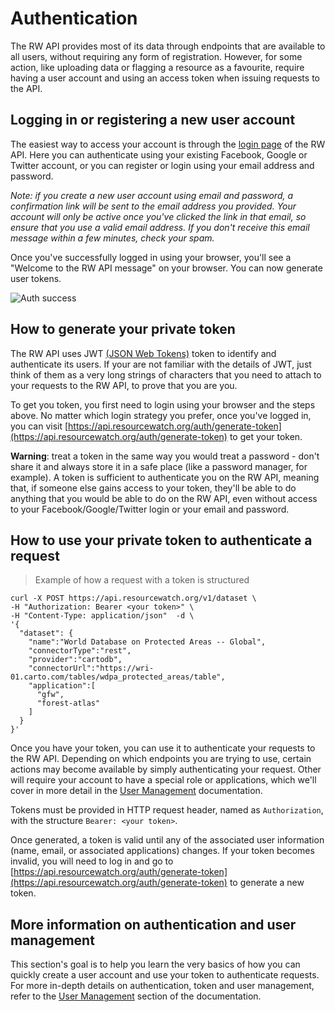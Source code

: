 # Authentication

The RW API provides most of its data through endpoints that are available to all users, without requiring any form of registration. However, for some action, like uploading data or flagging a resource as a favourite, require having a user account and using an access token when issuing requests to the API.

## Logging in or registering a new user account

The easiest way to access your account is through the [login page](https://api.resourcewatch.org/auth/sign-up) of the RW API. Here you can authenticate using your existing Facebook, Google or Twitter account, or you can register or login using your email address and password. 

*Note: if you create a new user account using email and password, a confirmation link will be sent to the email address you provided. Your account will only be active once you've clicked the link in that email, so ensure that you use a valid email address. If you don't receive this email message within a few minutes, check your spam.*

Once you've successfully logged in using your browser, you'll see a "Welcome to the RW API message" on your browser. You can now generate user tokens.

![Auth success](images/authentication/auth-success.png)

## How to generate your private token

The RW API uses JWT [(JSON Web Tokens)](https://tools.ietf.org/html/rfc7519) token to identify and authenticate its users. If your are not familiar with the details of JWT, just think of them as a very long strings of characters that you need to attach to your requests to the RW API, to prove that you are you.

To get you token, you first need to login using your browser and the steps above. No matter which login strategy you prefer, once you've logged in, you can visit [https://api.resourcewatch.org/auth/generate-token](https://api.resourcewatch.org/auth/generate-token) to get your token.

**Warning**: treat a token in the same way you would treat a password - don't share it and always store it in a safe place (like a password manager, for example). A token is sufficient to authenticate you on the RW API, meaning that, if someone else gains access to your token, they'll be able to do anything that you would be able to do on the RW API, even without access to your Facebook/Google/Twitter login or your email and password.

## How to use your private token to authenticate a request

> Example of how a request with a token is structured

```shell
curl -X POST https://api.resourcewatch.org/v1/dataset \
-H "Authorization: Bearer <your token>" \
-H "Content-Type: application/json"  -d \
'{
  "dataset": {
    "name":"World Database on Protected Areas -- Global",
    "connectorType":"rest",
    "provider":"cartodb",
    "connectorUrl":"https://wri-01.carto.com/tables/wdpa_protected_areas/table",
    "application":[
      "gfw", 
      "forest-atlas"
    ]
  }
}'
```

Once you have your token, you can use it to authenticate your requests to the RW API. Depending on which endpoints you are trying to use, certain actions may become available by simply authenticating your request. Other will require your account to have a special role or applications, which we'll cover in more detail in the [User Management](#user-management) documentation.

Tokens must be provided in HTTP request header, named as `Authorization`, with the structure `Bearer: <your token>`.

Once generated, a token is valid until any of the associated user information (name, email, or associated applications) changes. If your token becomes invalid, you will need to log in and go to [https://api.resourcewatch.org/auth/generate-token](https://api.resourcewatch.org/auth/generate-token) to generate a new token.


## More information on authentication and user management

This section's goal is to help you learn the very basics of how you can quickly create a user account and use your token to authenticate requests. For more in-depth details on authentication, token and user management, refer to the [User Management](#user-management) section of the documentation.
